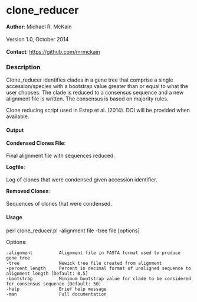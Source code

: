 clone_reducer
=============
<b>Author</b>: Michael R. McKain<br>
</br>
Version 1.0, October 2014
<br></br>
<b>Contact</b>: https://github.com/mrmckain
<h3>Description</h3>

Clone_reducer identifies clades in a gene tree that comprise a single accession/species with a bootstrap value greater than or equal to what the user chooses. The clade is reduced to a consensus sequence and a new alignment file is written. The consensus is based on majority rules.

Clone reducing script used in Estep et al. (2014). DOI will be provided when available.

<h4>Output</h4>

<b>Condensed Clones File</b>:<br></br>
	Final alignment file with sequences reduced.

<b>Logfile</b>:<br></br>
	Log of clones that were condensed given accession identifier.

<b>Removed Clones</b>:<br></br>
	Sequences of clones that were condensed.

<h4>Usage</h4>

perl clone_reducer.pl -alignment file -tree file [options] 

Options:

	-alignment 			Alignment file in FASTA format used to produce gene tree
	-tree 				Newick tree file created from alignment
	-percent_length 	Percent in decimal format of unaligned sequence to alignment length [Default: 0.5]
	-bootstrap 			Minimum bootstrap value for clade to be considered for consensus sequence [Default: 50]
	-help 				Brief help message
	-man 				Full documentation
